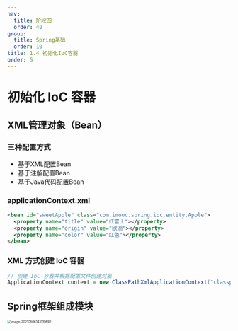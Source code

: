 ```yaml
---
nav:
  title: 阶段四
  order: 40
group:
  title: Spring基础
  order: 10
title: 1.4 初始化IoC容器
order: 5
---
```


# 初始化 IoC 容器

## XML管理对象（Bean）

### 三种配置方式

- 基于XML配置Bean
- 基于注解配置Bean
- 基于Java代码配置Bean

### applicationContext.xml

```xml
<bean id="sweetApple" class="com.imooc.spring.ioc.entity.Apple">
  <property name="title" value="红富士"></property>
  <property name="origin" value="欧洲"></property>
  <property name="color" value="红色"></property>
</bean>
```

### XML 方式创建 IoC 容器

```java
// 创建 IoC 容器并根据配置文件创建对象
ApplicationContext context = new ClassPathXmlApplicationContext("classpath:applicationContext.xml");
```

## Spring框架组成模块

<img src="https://wsk-mweb.oss-cn-hangzhou.aliyuncs.com/ipic/2021-06-06-063128.png" alt="image-20210606143119692" style="zoom:50%;" />

